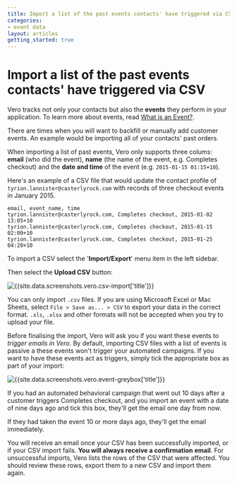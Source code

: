 ```yaml
---
title: Import a list of the past events contacts' have triggered via CSV
categories:
- event data
layout: articles
getting_started: true
---
```


# Import a list of the past events contacts' have triggered via CSV

Vero tracks not only your contacts but also the **events** they perform in your application. To learn more about events, read [What is an Event?](http://app.getvero.com/templates).

There are times when you will want to backfill or manually add customer events. An example would be importing all of your contacts' past orders.

When importing a list of past events, Vero only supports three colums: **email** (who did the event), **name** (the name of the event, e.g. Completes checkout) and the **date and time** of the event (e.g. `2015-01-15 01:15+10`).

Here's an example of a CSV file that would update the contact profile of `tyrion.lannister@casterlyrock.com` with records of three checkout events in January 2015.

	email, event_name, time
	tyrion.lannister@casterlyrock.com, Completes checkout, 2015-01-02 13:05+10
	tyrion.lannister@casterlyrock.com, Completes checkout, 2015-01-15 02:00+10
	tyrion.lannister@casterlyrock.com, Completes checkout, 2015-01-25 04:20+10

To import a CSV select the '**Import/Export**' menu item in the left sidebar. 

Then select the **Upload CSV** button:

![{{site.data.screenshots.vero.csv-import['title']}}]({{site.data.screenshots.vero.csv-import.image}})

You can only import `.csv` files. If you are using Microsoft Excel or Mac Sheets, select `File > Save as... > CSV` to export your data in the correct format. `.xls`, `.xlsx` and other formats will not be accepted when you try to upload your file.

Before finalising the import, Vero will ask you if you want these events to *trigger emails in Vero*. By default, importing CSV files with a list of events is passive a these events won't trigger your automated campaigns. If you want to have these events act as triggers, simply tick the appropriate box as part of your import:


![{{site.data.screenshots.vero.event-greybox['title']}}]({{site.data.screenshots.vero.event-greybox.image}})

If you had an automated behavioral campaign that went out 10 days after a customer triggers Completes checkout, and you import an event with a date of nine days ago and tick this box, they'll get the email one day from now.

If they had taken the event 10 or more days ago, they'll get the email immediately.

You will receive an email once your CSV has been successfully imported, or if your CSV import fails. **You will always receive a confirmation email**. For unsuccessful imports, Vero lists the rows of the CSV that were affected. You should review these rows, export them to a new CSV and import them again.